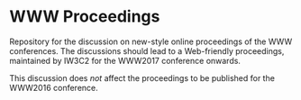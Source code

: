 # WWW Proceedings
Repository for the discussion on new-style online proceedings of the WWW conferences. The discussions should lead to a Web-friendly proceedings, maintained by IW3C2 for the WWW2017 conference onwards.

This discussion does *not* affect the proceedings to be published for the WWW2016 conference.
